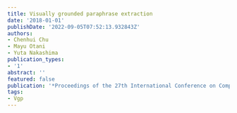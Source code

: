 ```yaml
---
title: Visually grounded paraphrase extraction
date: '2018-01-01'
publishDate: '2022-09-05T07:52:13.932843Z'
authors:
- Chenhui Chu
- Mayu Otani
- Yuta Nakashima
publication_types:
- '1'
abstract: ''
featured: false
publication: '*Proceedings of the 27th International Conference on Computational Linguistics*'
tags:
- Vgp
---
```



